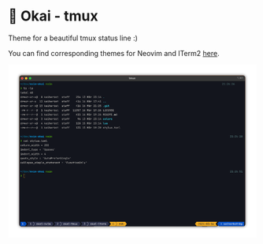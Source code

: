 # 🍊 Okai - tmux

Theme for a beautiful tmux status line :)

You can find corresponding themes for Neovim and ITerm2 [here](https://github.com/okaihe/okai).

![Screenshot](./doc/screenshot.png)
